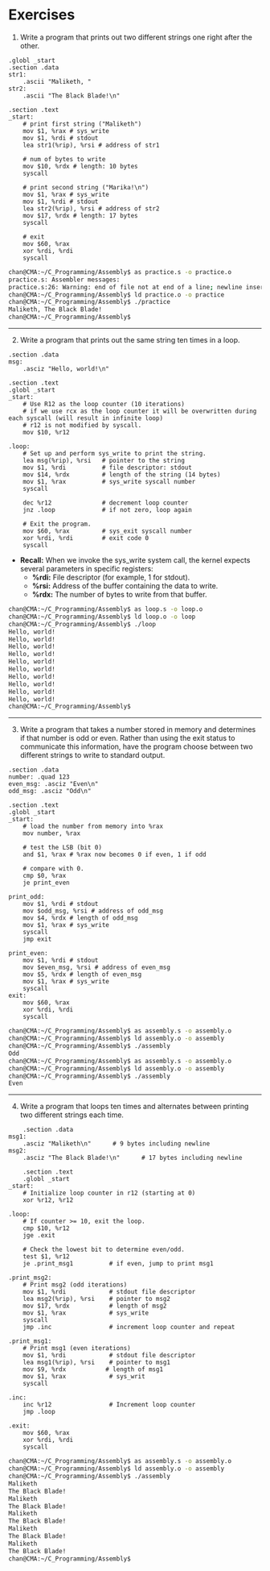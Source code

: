 # Exercises

1. Write a program that prints out two different strings one right after the other.

```assembly
.globl _start 
.section .data 
str1:
	.ascii "Maliketh, "
str2: 
	.ascii "The Black Blade!\n"

.section .text 
_start: 
	# print first string ("Maliketh")
	mov $1, %rax # sys_write 
	mov $1, %rdi # stdout 
	lea str1(%rip), %rsi # address of str1

	# num of bytes to write
	mov $10, %rdx # length: 10 bytes 
	syscall 

	# print second string ("Marika!\n")
	mov $1, %rax # sys_write
	mov $1, %rdi # stdout
	lea str2(%rip), %rsi # address of str2
	mov $17, %rdx # length: 17 bytes
	syscall 

	# exit
	mov $60, %rax 
	xor %rdi, %rdi
	syscall 
```

```sh
chan@CMA:~/C_Programming/Assembly$ as practice.s -o practice.o
practice.s: Assembler messages:
practice.s:26: Warning: end of file not at end of a line; newline inserted
chan@CMA:~/C_Programming/Assembly$ ld practice.o -o practice
chan@CMA:~/C_Programming/Assembly$ ./practice
Maliketh, The Black Blade! 
chan@CMA:~/C_Programming/Assembly$ 
```

---

2. Write a program that prints out the same string ten times in a loop.

```assembly
.section .data
msg:
	.asciz "Hello, world!\n"   

.section .text
.globl _start
_start:
	# Use R12 as the loop counter (10 iterations)
	# if we use rcx as the loop counter it will be overwritten during each syscall (will result in infinite loop)
	# r12 is not modified by syscall.
	mov $10, %r12

.loop:
	# Set up and perform sys_write to print the string.
	lea msg(%rip), %rsi   # pointer to the string
	mov $1, %rdi          # file descriptor: stdout
	mov $14, %rdx         # length of the string (14 bytes)
	mov $1, %rax          # sys_write syscall number
	syscall

	dec %r12              # decrement loop counter
	jnz .loop             # if not zero, loop again

	# Exit the program.
	mov $60, %rax         # sys_exit syscall number
	xor %rdi, %rdi        # exit code 0
	syscall
```

- **Recall:** When we invoke the sys_write system call, the kernel expects several parameters in specific registers:
  - **%rdi:** File descriptor (for example, 1 for stdout).
  - **%rsi:** Address of the buffer containing the data to write.
  - **%rdx:** The number of bytes to write from that buffer.

```sh
chan@CMA:~/C_Programming/Assembly$ as loop.s -o loop.o
chan@CMA:~/C_Programming/Assembly$ ld loop.o -o loop
chan@CMA:~/C_Programming/Assembly$ ./loop
Hello, world!
Hello, world!
Hello, world!
Hello, world!
Hello, world!
Hello, world!
Hello, world!
Hello, world!
Hello, world!
Hello, world!
chan@CMA:~/C_Programming/Assembly$ 
```

---

3. Write a program that takes a number stored in memory and determines if that number is odd or even. Rather than using the exit status to communicate this information, have the program choose between two different strings to write to standard output.

```assembly
.section .data 
number: .quad 123
even_msg: .asciz "Even\n"
odd_msg: .asciz "Odd\n"

.section .text 
.globl _start 
_start: 
    # load the number from memory into %rax
    mov number, %rax 

    # test the LSB (bit 0)
    and $1, %rax # %rax now becomes 0 if even, 1 if odd 

    # compare with 0.
    cmp $0, %rax
    je print_even 

print_odd:
    mov $1, %rdi # stdout
    mov $odd_msg, %rsi # address of odd_msg
    mov $4, %rdx # length of odd_msg
    mov $1, %rax # sys_write
    syscall 
    jmp exit 

print_even:
    mov $1, %rdi # stdout
    mov $even_msg, %rsi # address of even_msg
    mov $5, %rdx # length of even_msg 
    mov $1, %rax # sys_write
    syscall
exit:
    mov $60, %rax 
    xor %rdi, %rdi
    syscall
```

```sh
chan@CMA:~/C_Programming/Assembly$ as assembly.s -o assembly.o
chan@CMA:~/C_Programming/Assembly$ ld assembly.o -o assembly
chan@CMA:~/C_Programming/Assembly$ ./assembly
Odd
chan@CMA:~/C_Programming/Assembly$ as assembly.s -o assembly.o
chan@CMA:~/C_Programming/Assembly$ ld assembly.o -o assembly
chan@CMA:~/C_Programming/Assembly$ ./assembly
Even
```

---

4. Write a program that loops ten times and alternates between printing two different strings each time.

```assembly
	.section .data
msg1:
	.asciz "Maliketh\n"      # 9 bytes including newline
msg2:
	.asciz "The Black Blade!\n"      # 17 bytes including newline

	.section .text
	.globl _start
_start:
	# Initialize loop counter in r12 (starting at 0)
	xor %r12, %r12

.loop:
	# If counter >= 10, exit the loop.
	cmp $10, %r12
	jge .exit

	# Check the lowest bit to determine even/odd.
	test $1, %r12
	je .print_msg1          # if even, jump to print msg1

.print_msg2:
	# Print msg2 (odd iterations)
	mov $1, %rdi            # stdout file descriptor
	lea msg2(%rip), %rsi    # pointer to msg2
	mov $17, %rdx           # length of msg2 
	mov $1, %rax            # sys_write 
	syscall
	jmp .inc                # increment loop counter and repeat

.print_msg1:
	# Print msg1 (even iterations)
	mov $1, %rdi            # stdout file descriptor
	lea msg1(%rip), %rsi    # pointer to msg1
	mov $9, %rdx           # length of msg1 
	mov $1, %rax            # sys_writ
	syscall

.inc:
	inc %r12                # Increment loop counter
	jmp .loop

.exit:
	mov $60, %rax           
	xor %rdi, %rdi          
	syscall
```

```sh
chan@CMA:~/C_Programming/Assembly$ as assembly.s -o assembly.o
chan@CMA:~/C_Programming/Assembly$ ld assembly.o -o assembly
chan@CMA:~/C_Programming/Assembly$ ./assembly
Maliketh
The Black Blade!
Maliketh
The Black Blade!
Maliketh
The Black Blade!
Maliketh
The Black Blade!
Maliketh
The Black Blade!
chan@CMA:~/C_Programming/Assembly$ 
```

